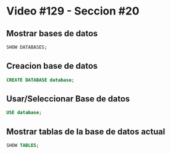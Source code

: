 # Video #129 - Seccion #20

## Mostrar bases de datos

```sql
SHOW DATABASES;
```

## Creacion base de datos

```sql
CREATE DATABASE database;
```

## Usar/Seleccionar Base de datos

```sql
USE database;
```

## Mostrar tablas de la base de datos actual

```sql
SHOW TABLES;
```
